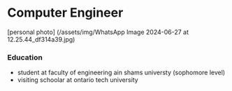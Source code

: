# Computer Engineer
[personal photo] (/assets/img/WhatsApp Image 2024-06-27 at 12.25.44_df314a39.jpg)


### Education
- student at faculty of engineering ain shams universty (sophomore level) 
- visiting schoolar at ontario tech university
